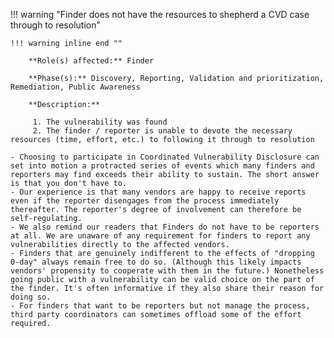 <a name="01"></a>
!!! warning "Finder does not have the resources to shepherd a CVD case through to resolution"

    !!! warning inline end ""
    
        **Role(s) affected:** Finder
    
        **Phase(s):** Discovery, Reporting, Validation and prioritization, Remediation, Public Awareness
    
        **Description:**
    
         1. The vulnerability was found
         2. The finder / reporter is unable to devote the necessary resources (time, effort, etc.) to following it through to resolution

    - Choosing to participate in Coordinated Vulnerability Disclosure can set into motion a protracted series of events which many finders and reporters may find exceeds their ability to sustain. The short answer is that you don't have to.
    - Our experience is that many vendors are happy to receive reports even if the reporter disengages from the process immediately thereafter. The reporter's degree of involvement can therefore be self-regulating.
    - We also remind our readers that Finders do not have to be reporters at all. We are unaware of any requirement for finders to report any vulnerabilities directly to the affected vendors.
    - Finders that are genuinely indifferent to the effects of "dropping 0-day" always remain free to do so. (Although this likely impacts vendors' propensity to cooperate with them in the future.) Nonetheless going public with a vulnerability can be valid choice on the part of the finder. It's often informative if they also share their reason for doing so.
    - For finders that want to be reporters but not manage the process, third party coordinators can sometimes offload some of the effort required.
